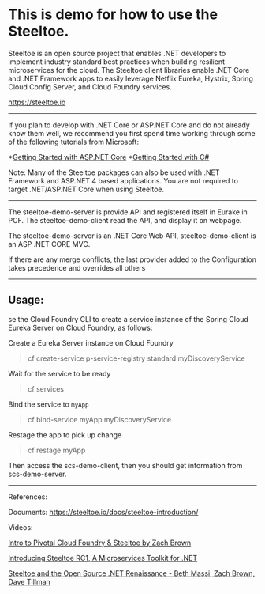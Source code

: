 # This is demo for how to use the Steeltoe.

Steeltoe is an open source project that enables .NET developers to implement industry standard best practices when building resilient microservices for the cloud. The Steeltoe client libraries enable .NET Core and .NET Framework apps to easily leverage Netflix Eureka, Hystrix, Spring Cloud Config Server, and Cloud Foundry services.

https://steeltoe.io

---

If you plan to develop with .NET Core or ASP.NET Core and do not already know them well, we recommend you first spend time working through some of the following tutorials from Microsoft:

*[Getting Started with ASP.NET Core](https://docs.microsoft.com/en-us/aspnet/core/getting-started)
*[Getting Started with C#](https://www.microsoft.com/net/tutorials/csharp/getting-started)

Note: Many of the Steeltoe packages can also be used with .NET Framework and ASP.NET 4 based applications. You are not required to target .NET/ASP.NET Core when using Steeltoe.

---

The steeltoe-demo-server is provide API and registered itself in Eurake in PCF.
The steeltoe-demo-client read the API, and display it on webpage.

The steeltoe-demo-server is an .NET Core Web API, steeltoe-demo-client is an ASP .NET CORE MVC.


If there are any merge conflicts, the last provider added to the Configuration takes precedence and overrides all others

---

## Usage:
se the Cloud Foundry CLI to create a service instance of the Spring Cloud Eureka Server on Cloud Foundry, as follows:

Create a Eureka Server instance on Cloud Foundry
> cf create-service p-service-registry standard myDiscoveryService
>
 Wait for the service to be ready
> cf services

Bind the service to `myApp`
> cf bind-service myApp myDiscoveryService
>
 Restage the app to pick up change
> cf restage myApp

Then access the scs-demo-client, then you should get information from scs-demo-server.

---

References:

Documents: https://steeltoe.io/docs/steeltoe-introduction/

Videos: 

[Intro to Pivotal Cloud Foundry & Steeltoe by Zach Brown](https://www.youtube.com/watch?v=GRG0Y7iMEUg)

[Introducing Steeltoe RC1, A Microservices Toolkit for .NET](https://content.pivotal.io/blog/introducing-steeltoe-rc1-a-microservices-toolkit-for-net) 

[Steeltoe and the Open Source .NET Renaissance - Beth Massi, Zach Brown, Dave Tillman](https://www.youtube.com/watch?v=ImOHUa_a6lg)